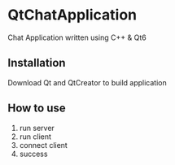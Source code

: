 # QtChatApplication

Chat Application written using C++ & Qt6

## Installation

Download Qt and QtCreator to build application

## How to use
1. run server
2. run client
3. connect client
4. success